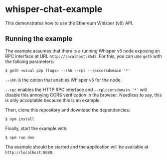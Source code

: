# whisper-chat-example

This demonstrates how to use the Ethereum Whisper (v6) API.

## Running the example

The example assumes that there is a running Whisper v5 node exposing an RPC interface at URL `http://localhost:8545`. For this, you can use `geth` with the folloing parameters:

    $ geth <usual p2p flags> --shh --rpc --rpccorsdomain '*'

`--shh` is the option that enables Whisper v5 for the node.

`--rpc` enables the HTTP RPC interface and `--rplccorsdomain '*'` will disable this annoying CORS verification in the browser. Needless to say, this is only acceptable because this is an example.

Then, clone this repository and download the dependencies:

    $ npm install

Finally, start the example with:

    $ npm run dev

The example should be started and the application will be available at `http://localhost:8080`.
